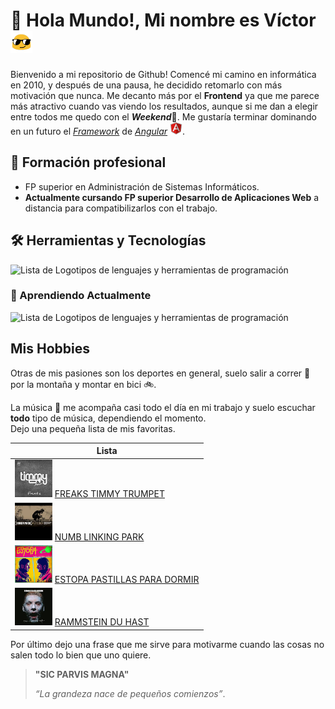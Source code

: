 # 👋 Hola Mundo!, Mi nombre es Víctor <img src="https://github.com/Kaiser-B/Kaiser-B/blob/main/img/gafas%20gif.gif" width="35px" heigth="35px"/>

Bienvenido a mi repositorio de Github! Comencé mi camino en informática en 2010, y después de una pausa, he decidido retomarlo con más motivación que nunca. Me decanto más por el **Frontend** ya que me parece más atractivo cuando vas viendo los resultados, aunque si me dan a elegir entre todos me quedo con el ***Weekend***🤣. Me gustaría terminar dominando en un futuro el *[Framework](https://www.google.com/search?q=que+es+un+framework+en+programaci%C3%B3n&sca_esv=d0f66aa95515e8fe&ei=7QoQZ_nJFJGMlQeC9e-gAQ&oq=que+es+un&gs_lp=Egxnd3Mtd2l6LXNlcnAiCXF1ZSBlcyB1bioCCAEyChAAGIAEGEMYigUyChAAGIAEGEMYigUyChAAGIAEGEMYigUyChAAGIAEGEMYigUyChAAGIAEGEMYigUyChAAGIAEGEMYigUyChAAGIAEGEMYigUyChAAGIAEGEMYigUyChAAGIAEGEMYigUyChAAGIAEGEMYigVIrTVQigdYvSpwCXgBkAEBmAHJAqABog6qAQczLjguMS4xuAEDyAEA-AEBmAIVoAKcDMICChAAGLADGNYEGEfCAg0QABiABBiwAxhDGIoFwgIQEAAYgAQYsQMYQxiDARiKBcICERAuGIAEGLEDGNEDGIMBGMcBwgIFEAAYgATCAggQLhiABBixA8ICDhAAGIAEGLEDGIMBGIoFwgILEAAYgAQYsQMYgwHCAggQABiABBixA5gDAIgGAZAGCpIHBjEyLjguMaAHilo&sclient=gws-wiz-serp&safe=active&ssui=on)* de *[Angular](https://angular.dev/)* <img src="https://github.com/Kaiser-B/Kaiser-B/blob/main/img/logoangular.svg" width="20" heigth="20"/>.

## 📖 Formación profesional

- FP superior en Administración de Sistemas Informáticos.
- **Actualmente cursando FP superior Desarrollo de Aplicaciones Web** a distancia para compatibilizarlos con el trabajo.

## 🛠️ Herramientas y Tecnologías

![Lista de Logotipos de lenguajes y herramientas de programación](https://skillicons.dev/icons?i=js,html,css,php,sass,mysql,git)

### 🧠 Aprendiendo Actualmente

![Lista de Logotipos de lenguajes y herramientas de programación](https://skillicons.dev/icons?i=angular,ts,astro,java)

## Mis Hobbies

Otras de mis pasiones son los deportes en general, suelo salir a correr 👟 por la montaña y montar en bici 🚲. 

La música 🎵 me acompaña casi todo el día en mi trabajo y suelo escuchar **todo** tipo de música, dependiendo el momento.  
Dejo una pequeña lista de mis favoritas.

|	Lista	| 
|---|
|[<img src="https://github.com/Kaiser-B/Kaiser-B/blob/main/img/timmy.jfif" alt="imagen portada canción" width="60px" heigth="60px"/>](https://open.spotify.com/intl-es/track/62feRreeM9ea7i2VHVSKrg) [FREAKS TIMMY TRUMPET](https://open.spotify.com/intl-es/track/62feRreeM9ea7i2VHVSKrg)|
|[<img src="https://github.com/Kaiser-B/Kaiser-B/blob/main/img/linking park1.jfif" alt="imagen portada canción" width="60px" heigth="60px"/>](https://open.spotify.com/intl-es/track/62feRreeM9ea7i2VHVSKrg) [NUMB LINKING PARK](https://open.spotify.com/intl-es/track/2nLtzopw4rPReszdYBJU6h)|
|[<img src="https://github.com/Kaiser-B/Kaiser-B/blob/main/img/estopa.jfif" alt="imagen portada canción" width="60px" heigth="60px"/>](https://open.spotify.com/intl-es/track/62feRreeM9ea7i2VHVSKrg) [ESTOPA PASTILLAS PARA DORMIR](https://open.spotify.com/intl-es/track/0CQPWcVvEP0YqJudrQp3Pt)|
|[<img src="https://github.com/Kaiser-B/Kaiser-B/blob/main/img/rammstein.jfif" alt="imagen portada canción" width="60px" heigth="60px"/>](https://open.spotify.com/intl-es/track/5awDvzxWfd53SSrsRZ8pXO) [RAMMSTEIN DU HAST](https://open.spotify.com/intl-es/track/5awDvzxWfd53SSrsRZ8pXO)|

Por último dejo una frase que me sirve para motivarme cuando las cosas no salen todo lo bien que uno quiere.
> **"SIC PARVIS MAGNA"**
>
>*“La grandeza nace de pequeños comienzos”*.



